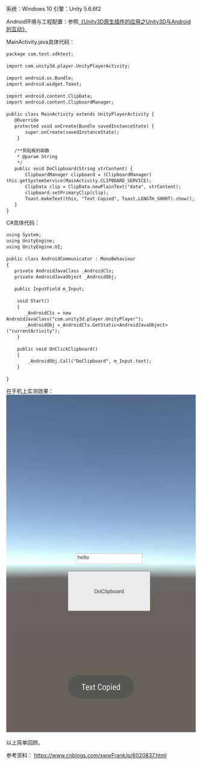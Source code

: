 系统：Windows 10
引擎：Unity 5.6.6f2

Android环境与工程配置：参照[《Unity3D原生插件的应用之Unity3D与Android的互动》](https://blog.csdn.net/minami_takumi/article/details/81055390)

MainActivity.java具体代码：

```
package com.test.sdktest;

import com.unity3d.player.UnityPlayerActivity;

import android.os.Bundle;
import android.widget.Toast;

import android.content.ClipData;
import android.content.ClipboardManager;

public class MainActivity extends UnityPlayerActivity {
   @Override
   protected void onCreate(Bundle savedInstanceState) {
       super.onCreate(savedInstanceState);
    }

   /**剪贴板的函数
    * @param String
    */
   public void DoClipboard(String strContent) {
	   ClipboardManager clipboard = (ClipboardManager) this.getSystemService(MainActivity.CLIPBOARD_SERVICE);
	   ClipData clip = ClipData.newPlainText("data", strContent);
       clipboard.setPrimaryClip(clip);
       Toast.makeText(this, "Text Copied", Toast.LENGTH_SHORT).show();
   }
}
```


C#具体代码：

```
using System;
using UnityEngine;
using UnityEngine.UI;

public class AndroidCommunicator : MonoBehaviour
{
   private AndroidJavaClass _AndroidCls;
   private AndroidJavaObject _AndroidObj;
   
   public InputField m_Input;

    void Start()
    {
       _AndroidCls = new AndroidJavaClass("com.unity3d.player.UnityPlayer");
       _AndroidObj =_AndroidCls.GetStatic<AndroidJavaObject>("currentActivity");
    }
	
	public void OnClickClipboard()
    {
		_AndroidObj.Call("DoClipboard", m_Input.text);
    }

}
```

在手机上实测效果：
![这里写图片描述](./pic/image001.jpg)

以上简单回顾。

参考资料：
https://www.cnblogs.com/xwwFrank/p/6020837.html
